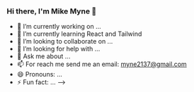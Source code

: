 ### Hi there, I'm Mike Myne 👋

- 🔭 I’m currently working on ...
- 🌱 I’m currently learning React and Tailwind
- 👯 I’m looking to collaborate on ...
- 🤔 I’m looking for help with ...
- 💬 Ask me about ...
- 📫 For reach me send me an email: myne2137@gmail.com
- 😄 Pronouns: ...
- ⚡ Fun fact: ...
-->
